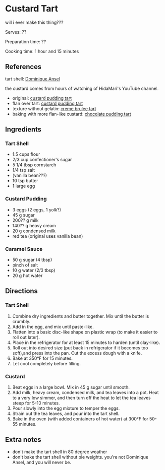 # Custard Tart

will i ever make this thing???

Serves: ??

Preparation time: ??

Cooking time: 1 hour and 15 minutes

## References

tart shell: [Dominique Ansel](https://www.youtube.com/watch?v=KHG86xIB6FM)

the custard comes from hours of watching of HidaMari's YouTube channel.
- original: [custard pudding tart](https://www.youtube.com/watch?v=pKmkLCIIBmM&t=610s)
- flan over tart: [custard pudding tart](https://www.youtube.com/watch?v=JyyzcBqjP4g&t=188s)
- texture without gelatin: [creme brulee tart](https://www.youtube.com/watch?v=-zO5RjwZAxA)
- baking with more flan-like custard: [chocolate pudding tart](https://www.youtube.com/watch?v=oTtjeqYl_Gw)

## Ingredients

### Tart Shell
- 1.5 cups flour
- 2/3 cup confectioner's sugar
- 5 1/4 tbsp cornstarch
- 1/4 tsp salt
- (vanilla bean???)
- 10 tsp butter
- 1 large egg

### Custard Pudding
- 3 eggs (2 eggs, 1 yolk?)
- 45 g sugar
- 200?? g milk
- 140?? g heavy cream
- 20 g condensed milk
- red tea (original uses vanilla bean)

### Caramel Sauce
- 50 g sugar (4 tbsp)
- pinch of salt
- 10 g water (2/3 tbsp)
- 20 g hot water

## Directions

### Tart Shell
1. Combine dry ingredients and butter together. Mix until the butter is crumbly.
2. Add in the egg, and mix until paste-like.
3. Flatten into a basic disc-like shape on plastic wrap (to make it easier to roll out later).
4. Place in the refrigerator for at least 15 minutes to harden (until clay-like).
5. Roll out into desired size (put back in refrigerator if it becomes too soft),and press into the pan. Cut the excess dough with a knife.
6. Bake at 350°F for 15 minutes.
7. Let cool completely before filling.

### Custard
1. Beat eggs in a large bowl. Mix in 45 g sugar until smooth.
2. Add milk, heavy cream, condensed milk, and tea leaves into a pot. Heat to a very low simmer, and then turn off the heat to let the tea leaves steep for 5-10 minutes.
3. Pour slowly into the egg mixture to temper the eggs.
4. Strain out the tea leaves, and pour into the tart shell.
5. Bake in the oven (with added containers of hot water) at 300°F for 50-55 minutes.

## Extra notes

- don't make the tart shell in 80 degree weather
- don't bake the tart shell without pie weights. you're not Dominique Ansel, and you will never be.